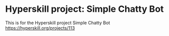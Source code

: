 # Hyperskill project: Simple Chatty Bot
This is for the Hyperskill project Simple Chatty Bot https://hyperskill.org/projects/113
